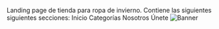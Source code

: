 Landing page de tienda para ropa de invierno. Contiene las siguientes siguientes secciones:
Inicio
Categorías 
Nosotros
Únete
![Banner](https://raw.githubusercontent.com/ricober/invierno_marca/master/slider/2.jpg)
